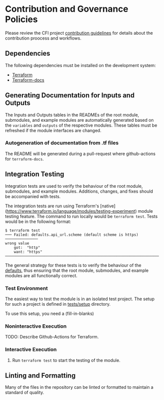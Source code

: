 # Contribution and Governance Policies

Please review the CFI project [contribution guidelines](https://github.com/finos/compliant-financial-infrastructure/blob/dev/.github/CONTRIBUTING.md) for details about the contribution proocess and workflows.

## Dependencies

The following dependencies must be installed on the development system:

- [Terraform](https://www.terraform.io/downloads)
- [Terraform-docs](https://terraform-docs.io/user-guide/installation/)

## Generating Documentation for Inputs and Outputs

The Inputs and Outputs tables in the READMEs of the root module,
submodules, and example modules are automatically generated based on
the `variables` and `outputs` of the respective modules. These tables
must be refreshed if the module interfaces are changed.

### Autogeneration of documentation from .tf files
The README will be generated during a pull-request where github-actions for
`terraform-docs`.

## Integration Testing

Integration tests are used to verify the behaviour of the root module,
submodules, and example modules. Additions, changes, and fixes should
be accompanied with tests.

The integration tests are run using Terraform's [native]
(https://www.terraform.io/language/modules/testing-experiment) module testing
feature. The command to run locally would be `terraform test`. Tests would be in
the following format:

```
$ terraform test
─── Failed: defaults.api_url.scheme (default scheme is https) ───────────────
wrong value
    got:  "http"
    want: "https"
─────────────────────────────────────────────────────────────────────────────
```

The general strategy for these tests is to verify the behaviour of the
[defaults](./tests/defaults/), thus ensuring that the root module,
submodules, and example modules are all functionally correct.

### Test Environment
The easiest way to test the module is in an isolated test project. The
setup for such a project is defined in [tests/setup](./tests/setup/)
directory.

To use this setup, you need a (fill-in-blanks)

### Noninteractive Execution

TODO: Describe Github-Actions for Terraform.

### Interactive Execution

1. Run `terraform test` to start the testing of the module.

## Linting and Formatting

Many of the files in the repository can be linted or formatted to
maintain a standard of quality.
